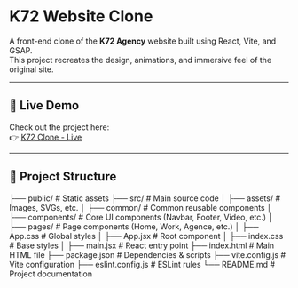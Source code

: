 # K72 Website Clone

A front-end clone of the **K72 Agency** website built using React, Vite, and GSAP.  
This project recreates the design, animations, and immersive feel of the original site.

---

## 🔗 Live Demo

Check out the project here:  
👉 [K72 Clone - Live](https://k72-3enj47fal-akshitkalas-projects.vercel.app/Work)

---

## 📂 Project Structure

├── public/ # Static assets
├── src/ # Main source code
│ ├── assets/ # Images, SVGs, etc.
│ ├── common/ # Common reusable components
│ ├── components/ # Core UI components (Navbar, Footer, Video, etc.)
│ ├── pages/ # Page components (Home, Work, Agence, etc.)
│ ├── App.css # Global styles
│ ├── App.jsx # Root component
│ ├── index.css # Base styles
│ ├── main.jsx # React entry point
├── index.html # Main HTML file
├── package.json # Dependencies & scripts
├── vite.config.js # Vite configuration
├── eslint.config.js # ESLint rules
└── README.md # Project documentation
